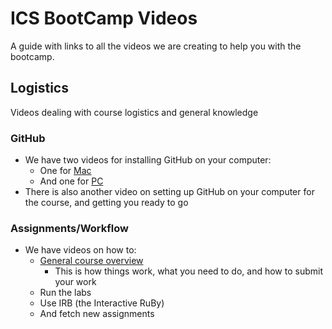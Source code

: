 # ICS BootCamp Videos

A guide with links to all the videos we are creating to help you with the bootcamp.

## Logistics

Videos dealing with course logistics and general knowledge

### GitHub

- We have two videos for installing GitHub on your computer:
  - One for <a href="https://youtu.be/bvRPC-QpLnA">Mac</a>
  - And one for <a href="https://www.youtube.com/watch?v=jQLhLG_rJcs">PC</a>
- There is also another video on setting up GitHub on your computer for the course, and getting you ready to go

### Assignments/Workflow

- We have videos on how to:
	- <a href="https://youtu.be/t3LI7S8nDZQ">General course overview</a>
		- This is how things work, what you need to do, and how to submit your work
	- Run the labs
	- Use IRB (the Interactive RuBy)
	- And fetch new assignments
